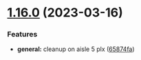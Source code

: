 # [1.16.0](https://github.com/RecruitersRip/middleware/compare/v1.15.3...v1.16.0) (2023-03-16)


### Features

* **general:** cleanup on aisle 5 plx ([65874fa](https://github.com/RecruitersRip/middleware/commit/65874fae9501112af1339acb57adcc8592f7f799))
